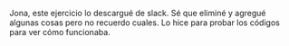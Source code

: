 Jona, este ejercicio lo descargué de slack. Sé que eliminé y agregué algunas cosas pero no recuerdo cuales. Lo hice para probar los códigos para ver cómo funcionaba.